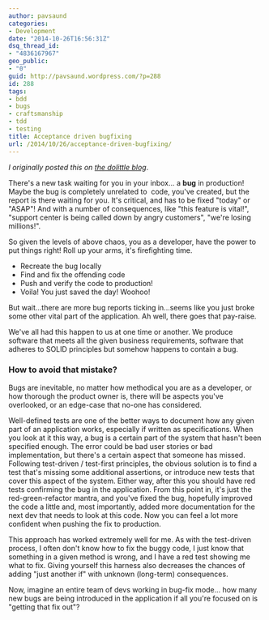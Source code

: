```yaml
---
author: pavsaund
categories:
- Development
date: "2014-10-26T16:56:31Z"
dsq_thread_id:
- "4836167967"
geo_public:
- "0"
guid: http://pavsaund.wordpress.com/?p=288
id: 288
tags:
- bdd
- bugs
- craftsmanship
- tdd
- testing
title: Acceptance driven bugfixing
url: /2014/10/26/acceptance-driven-bugfixing/
---
```


<em>I originally posted this on <a title="Acceptance driven bugfixing" href="http://blog.dolittle.com/2013/06/04/acceptance-driven-bugfixing/">the dolittle blog</a></em>.

There's a new task waiting for you in your inbox... a <strong>bug</strong> in production! Maybe the bug is completely unrelated to  code, you've created, but the report is there waiting for you. It's critical, and has to be fixed "today" or "ASAP"! And with a number of consequences, like "this feature is vital!", "support center is being called down by angry customers", "we're losing millions!".

<!--more-->

So given the levels of above chaos, you as a developer, have the power to put things right! Roll up your arms, it's firefighting time.
<ul>
	<li>Recreate the bug locally</li>
	<li>Find and fix the offending code</li>
	<li>Push and verify the code to production!</li>
	<li>Voila! You just saved the day! Woohoo!</li>
</ul>
But wait...there are more bug reports ticking in...seems like you just broke some other vital part of the application. Ah well, there goes that pay-raise.

We've all had this happen to us at one time or another. We produce software that meets all the given business requirements, software that adheres to SOLID principles but somehow happens to contain a bug.
<h3>How to avoid that mistake?</h3>
Bugs are inevitable, no matter how methodical you are as a developer, or how thorough the product owner is, there will be aspects you've overlooked, or an edge-case that no-one has considered.

Well-defined tests are one of the better ways to document how any given part of an application works, especially if written as specifications. When you look at it this way, a bug is a certain part of the system that hasn't been specified enough. The error could be bad user stories or bad implementation, but there's a certain aspect that someone has missed. Following test-driven / test-first principles, the obvious solution is to find a test that's missing some additional assertions, or introduce new tests that cover this aspect of the system. Either way, after this you should have red tests confirming the bug in the application. From this point in, it's just the red-green-refactor mantra, and you've fixed the bug, hopefully improved the code a little and, most importantly, added more documentation for the next dev that needs to look at this code. Now you can feel a lot more confident when pushing the fix to production.

This approach has worked extremely well for me. As with the test-driven process, I often don't know how to fix the buggy code, I just know that something in a given method is wrong, and I have a red test showing me what to fix. Giving yourself this harness also decreases the chances of adding "just another if" with unknown (long-term) consequences.

Now, imagine an entire team of devs working in bug-fix mode... how many new bugs are being introduced in the application if all you're focused on is "getting that fix out"?